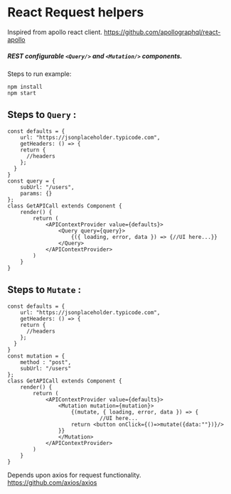 # React Request helpers

Inspired from apollo react client.
https://github.com/apollographql/react-apollo

##### REST configurable `<Query/>` and `<Mutation/>` components.

Steps to run example:

```
npm install
npm start
```

## Steps to `Query` :

```
const defaults = {
    url: "https://jsonplaceholder.typicode.com",
    getHeaders: () => {
    return {
      //headers
    };
  }
}
const query = {
    subUrl: "/users",
    params: {}
};
class GetAPICall extends Component {
    render() {
        return (
            <APIContextProvider value={defaults}>
                <Query query={query}>
                    {({ loading, error, data }) => {//UI here...}}
                </Query>
            </APIContextProvider>
        )
    }
}
```

## Steps to `Mutate` :

```
const defaults = {
    url: "https://jsonplaceholder.typicode.com",
    getHeaders: () => {
    return {
      //headers
    };
  }
}
const mutation = {
    method : "post",
    subUrl: "/users"
};
class GetAPICall extends Component {
    render() {
        return (
            <APIContextProvider value={defaults}>
                <Mutation mutation={mutation}>
                    {(mutate, { loading, error, data }) => {
                             //UI here...
                    return <button onClick={()=>mutate({data:""})}/>
                }}
                </Mutation>
            </APIContextProvider>
        )
    }
}

```

Depends upon axios for request functionality.
https://github.com/axios/axios
